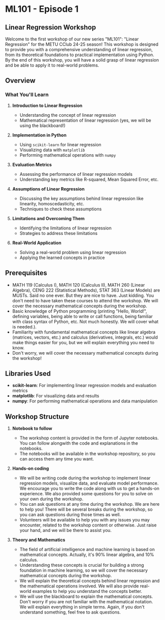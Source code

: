 # ML101 - Episode 1

## Linear Regression Workshop

Welcome to the first workshop of our new series "ML101": "Linear Regression" for the METU CClub 24-25 season! This workshop is designed to provide you with a comprehensive understanding of linear regression, from its theoretical foundations to practical implementation using Python. By the end of this workshop, you will have a solid grasp of linear regression and be able to apply it to real-world problems.

## Overview

### What You'll Learn

1. **Introduction to Linear Regression**
   - Understanding the concept of linear regression
   - Mathematical representation of linear regression (yes, we will be using the blackboard!)

2. **Implementation in Python**
   - Using `scikit-learn` for linear regression
   - Visualizing data with `matplotlib`
   - Performing mathematical operations with `numpy`

3. **Evaluation Metrics**
   - Assessing the performance of linear regression models
   - Understanding key metrics like R-squared, Mean Squared Error, etc.

4. **Assumptions of Linear Regression**
   - Discussing the key assumptions behind linear regression like linearity, homoscedasticity, etc.
   - Techniques to check these assumptions

5. **Limitations and Overcoming Them**
   - Identifying the limitations of linear regression
   - Strategies to address these limitations

6. **Real-World Application**
   - Solving a real-world problem using linear regression
   - Applying the learned concepts in practice

## Prerequisites

- MATH 119 (Calculus I), MATH 120 (Calculus II), MATH 260 (Linear Algebra), CENG 222 (Statistical Methods), STAT 363 (Linear Models) are MUSTs. Said no one ever. But they are nice to have. Just kidding. You don't need to have taken these courses to attend the workshop. We will cover the necessary mathematical concepts during the workshop.
- Basic knowledge of Python programming (printing "Hello, World!", defining variables, being able to write or call functions, being familiar with class syntax of Python, etc. Not much honestly. We will cover what is needed.).
- Familiarity with fundamental mathematical concepts like linear algebra (matrices, vectors, etc.) and calculus (derivatives, integrals, etc.) would make things easier for you, but we will explain everything you need to know.
- Don't worry, we will cover the necessary mathematical concepts during the workshop!

## Libraries Used

- **scikit-learn**: For implementing linear regression models and evaluation metrics
- **matplotlib**: For visualizing data and results
- **numpy**: For performing mathematical operations and data manipulation

## Workshop Structure

1. **Notebook to follow**
   - The workshop content is provided in the form of Jupyter notebooks. You can follow alongwith the code and explanations in the notebooks.
   - The notebooks will be available in the workshop repository, so you can access them any time you want.

2. **Hands-on coding**
   - We will be writing code during the workshop to implement linear regression models, visualize data, and evaluate model performance. We encourage you to write the code along with us to get a hands-on experience. We also provided some questions for you to solve on your own during the workshop.
   - You can ask questions at any time during the workshop. We are here to help you! There will be several breaks during the workshop, so you can ask questions during those times as well.
   - Volunteers will be available to help you with any issues you may encounter, related to the workshop content or otherwise. Just raise your hand, and we will be there to assist you.

3. **Theory and Mathematics**
   - The field of artificial intelligence and machine learning is based on mathematical concepts. Actually, it's 90% linear algebra, and 10% calculus.
   - Understanding these concepts is crucial for building a strong foundation in machine learning, so we will cover the necessary mathematical concepts during the workshop.
   - We will explain the theoretical concepts behind linear regression and the mathematical operations involved. We will also provide real-world examples to help you understand the concepts better.
   - We will use the blackboard to explain the mathematical concepts. Don't worry if you are not familiar with the mathematical notation. We will explain everything in simple terms. Again, if you don't understand something, feel free to ask questions.
